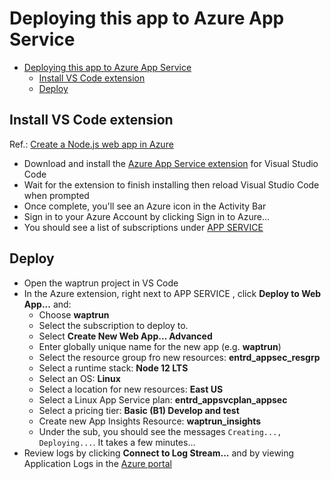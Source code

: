 # Deploying this app to Azure App Service

<!-- TOC -->

-   [Deploying this app to Azure App Service](#deploying-this-app-to-azure-app-service)
    -   [Install VS Code extension](#install-vs-code-extension)
    -   [Deploy](#deploy)

<!-- /TOC -->

## Install VS Code extension

Ref.: [Create a Node.js web app in Azure](https://docs.microsoft.com/en-us/azure/app-service/quickstart-nodejs?pivots=platform-linux)

-   Download and install the [Azure App Service extension](https://marketplace.visualstudio.com/items?itemName=ms-azuretools.vscode-azureappservice) for Visual Studio Code
-   Wait for the extension to finish installing then reload Visual Studio Code when prompted
-   Once complete, you'll see an Azure icon in the Activity Bar
-   Sign in to your Azure Account by clicking Sign in to Azure…
-   You should see a list of subscriptions under [APP SERVICE](VSCode_AzureExt_AppService.png)

## Deploy

-   Open the waptrun project in VS Code
-   In the Azure extension, right next to APP SERVICE , click **Deploy to Web App...** and:
    -   Choose **waptrun**
    -   Select the subscription to deploy to.
    -   Select **Create New Web App... Advanced**
    -   Enter globally unique name for the new app (e.g. **waptrun**)
    -   Select the resource group fro new resources: **entrd_appsec_resgrp**
    -   Select a runtime stack: **Node 12 LTS**
    -   Select an OS: **Linux**
    -   Select a location for new resources: **East US**
    -   Select a Linux App Service plan: **entrd_appsvcplan_appsec**
    -   Select a pricing tier: **Basic (B1) Develop and test**
    -   Create new App Insights Resource: **waptrun_insights**
    -   Under the sub, you should see the messages `Creating..., Deploying...`. It takes a few minutes...
-   Review logs by clicking **Connect to Log Stream...** and by viewing Application Logs in the [Azure portal](https://portal.azure.com)
